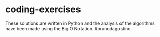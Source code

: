 # coding-exercises
 These solutions are written in Python and the analysis of the algorithms have been made using the Big O Notation. #brunodagostino
